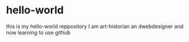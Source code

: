 # hello-world
this is my hello-world reppository
I am art-historian an dwebdesigner and now learning to use github
